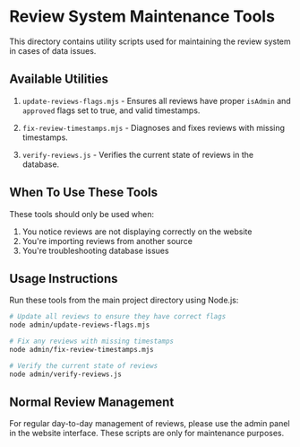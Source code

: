 # Review System Maintenance Tools

This directory contains utility scripts used for maintaining the review system in cases of data issues.

## Available Utilities

1. `update-reviews-flags.mjs` - Ensures all reviews have proper `isAdmin` and `approved` flags set to true, and valid timestamps.

2. `fix-review-timestamps.mjs` - Diagnoses and fixes reviews with missing timestamps.

3. `verify-reviews.js` - Verifies the current state of reviews in the database.

## When To Use These Tools

These tools should only be used when:

1. You notice reviews are not displaying correctly on the website
2. You're importing reviews from another source
3. You're troubleshooting database issues

## Usage Instructions

Run these tools from the main project directory using Node.js:

```bash
# Update all reviews to ensure they have correct flags
node admin/update-reviews-flags.mjs

# Fix any reviews with missing timestamps
node admin/fix-review-timestamps.mjs

# Verify the current state of reviews
node admin/verify-reviews.js
```

## Normal Review Management

For regular day-to-day management of reviews, please use the admin panel in the website interface. These scripts are only for maintenance purposes.
